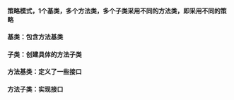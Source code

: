 #### 策略模式，1个基类，多个方法类，多个子类采用不同的方法类，即采用不同的策略
#### 基类：包含方法基类
#### 子类：创建具体的方法子类
#### 方法基类：定义了一些接口
#### 方法子类：实现接口